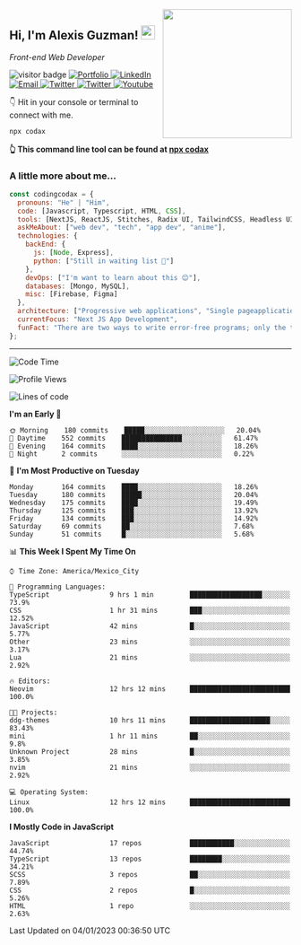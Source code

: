 <img align='right' src="https://media.giphy.com/media/M9gbBd9nbDrOTu1Mqx/giphy.gif" width="230">
<h2>Hi, I'm Alexis Guzman! <img src="https://media.giphy.com/media/hvRJCLFzcasrR4ia7z/giphy.gif" width="25px"></h2>
<p><em>Front-end Web Developer</em></p>

<p>
  <img src="https://visitor-badge.glitch.me/badge?page_id=a12989x.a12989x&left_color=black&right_color=gray" alt="visitor badge"/>
  <a href='https://www.codingcodax.dev/' target='_blank'>
    <img alt='Portfolio' src='https://img.shields.io/badge/Portfolio-black?logo=vercel&style=flat-square'>
  </a>
  <a href='https://linkedin.com/in/codingcodax/' target='_blank'>
    <img alt='LinkedIn' src='https://img.shields.io/badge/LinkedIn-black?logo=LinkedIn&style=flat-square'>
  </a>
  <a href='mailto:codingcodax@gmail.com' target='_blank'>
    <img alt='Email' src='https://img.shields.io/badge/Email-black?logo=Gmail&style=flat-square'>
  </a>
  <a href='https://twitter.com/codingcodax' target='_blank'>
    <img alt='Twitter' src='https://img.shields.io/badge/Twitter-black?logo=Twitter&style=flat-square'>
  </a>
  <a href='https://www.instagram.com/codingcodax/' target='_blank'>
    <img alt='Twitter' src='https://img.shields.io/badge/Instagram-black?logo=Instagram&style=flat-square'>
  </a>
  <a href='https://www.youtube.com/@codingcodax' target='_blank'>
    <img alt='Youtube' src='https://img.shields.io/badge/YouTube-black?logo=Youtube&style=flat-square'>
  </a>
</p>

👇 Hit in your console or terminal to connect with me.

```bash
npx codax
```
**👆 This command line tool can be found at [npx codax](https://github.com/a12989x/npx-codax)**

<h3>A little more about me...</h3>

```javascript
const codingcodax = {
  pronouns: "He" | "Him",
  code: [Javascript, Typescript, HTML, CSS],
  tools: [NextJS, ReactJS, Stitches, Radix UI, TailwindCSS, Headless UI, Prisma],
  askMeAbout: ["web dev", "tech", "app dev", "anime"],
  technologies: {
    backEnd: {
      js: [Node, Express],
      python: ["Still in waiting list 🥲"]
    },
    devOps: ["I'm want to learn about this 😊"],
    databases: [Mongo, MySQL],
    misc: [Firebase, Figma]
  },
  architecture: ["Progressive web applications", "Single pageapplications"],
  currentFocus: "Next JS App Development",
  funFact: "There are two ways to write error-free programs; only the third one works"
};
```

---

<!--START_SECTION:waka-->
![Code Time](http://img.shields.io/badge/Code%20Time-1%2C044%20hrs%2017%20mins-blue)

![Profile Views](http://img.shields.io/badge/Profile%20Views-0-blue)

![Lines of code](https://img.shields.io/badge/From%20Hello%20World%20I%27ve%20Written-295%20Thousand%20lines%20of%20code-blue)

**I'm an Early 🐤** 

```text
🌞 Morning    180 commits    █████░░░░░░░░░░░░░░░░░░░░   20.04% 
🌆 Daytime    552 commits    ███████████████░░░░░░░░░░   61.47% 
🌃 Evening    164 commits    ████░░░░░░░░░░░░░░░░░░░░░   18.26% 
🌙 Night      2 commits      ░░░░░░░░░░░░░░░░░░░░░░░░░   0.22%

```
📅 **I'm Most Productive on Tuesday** 

```text
Monday       164 commits    ████░░░░░░░░░░░░░░░░░░░░░   18.26% 
Tuesday      180 commits    █████░░░░░░░░░░░░░░░░░░░░   20.04% 
Wednesday    175 commits    ████░░░░░░░░░░░░░░░░░░░░░   19.49% 
Thursday     125 commits    ███░░░░░░░░░░░░░░░░░░░░░░   13.92% 
Friday       134 commits    ███░░░░░░░░░░░░░░░░░░░░░░   14.92% 
Saturday     69 commits     ██░░░░░░░░░░░░░░░░░░░░░░░   7.68% 
Sunday       51 commits     █░░░░░░░░░░░░░░░░░░░░░░░░   5.68%

```


📊 **This Week I Spent My Time On** 

```text
⌚︎ Time Zone: America/Mexico_City

💬 Programming Languages: 
TypeScript               9 hrs 1 min         ██████████████████░░░░░░░   73.9% 
CSS                      1 hr 31 mins        ███░░░░░░░░░░░░░░░░░░░░░░   12.52% 
JavaScript               42 mins             █░░░░░░░░░░░░░░░░░░░░░░░░   5.77% 
Other                    23 mins             ░░░░░░░░░░░░░░░░░░░░░░░░░   3.17% 
Lua                      21 mins             ░░░░░░░░░░░░░░░░░░░░░░░░░   2.92%

🔥 Editors: 
Neovim                   12 hrs 12 mins      █████████████████████████   100.0%

🐱‍💻 Projects: 
ddg-themes               10 hrs 11 mins      ████████████████████░░░░░   83.43% 
mini                     1 hr 11 mins        ██░░░░░░░░░░░░░░░░░░░░░░░   9.8% 
Unknown Project          28 mins             █░░░░░░░░░░░░░░░░░░░░░░░░   3.85% 
nvim                     21 mins             ░░░░░░░░░░░░░░░░░░░░░░░░░   2.92%

💻 Operating System: 
Linux                    12 hrs 12 mins      █████████████████████████   100.0%

```

**I Mostly Code in JavaScript** 

```text
JavaScript               17 repos            ███████████░░░░░░░░░░░░░░   44.74% 
TypeScript               13 repos            ████████░░░░░░░░░░░░░░░░░   34.21% 
SCSS                     3 repos             ██░░░░░░░░░░░░░░░░░░░░░░░   7.89% 
CSS                      2 repos             █░░░░░░░░░░░░░░░░░░░░░░░░   5.26% 
HTML                     1 repo              ░░░░░░░░░░░░░░░░░░░░░░░░░   2.63%

```



 Last Updated on 04/01/2023 00:36:50 UTC
<!--END_SECTION:waka-->
